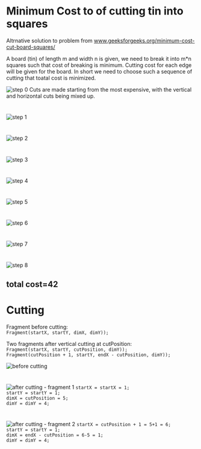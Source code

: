 # Minimum Cost to of cutting tin into squares
Altrnative solution to problem from www.geeksforgeeks.org/minimum-cost-cut-board-squares/

A board (tin) of length m and width n is given, we need to break it into m*n squares such that cost of breaking is minimum. Cutting cost for each edge will be given for the board. In short we need to choose such a sequence of cutting that toatal cost is minimized.

![step 0](images/step0.png)
Cuts are made starting from the most expensive, with the vertical and horizontal cuts being mixed up.
# 
![step 1](images/step1.png)  
# 
![step 2](images/step2.png)
# 
![step 3](images/step3.png)
# 
![step 4](images/step4.png)
# 
![step 5](images/step5.png)
# 
![step 6](images/step6.png)
# 
![step 7](images/step7.png)
# 
![step 8](images/step8.png)

## total cost=42

# Cutting
Fragment before cutting:  
```Fragment(startX, startY, dimX, dimY));```

Two fragments after vertical cutting at cutPosition:  
```Fragment(startX, startY, cutPosition, dimY));```  
```Fragment(cutPosition + 1, startY, endX - cutPosition, dimY));``` 

![before cutting](images/cut0.png)
#  
![after cutting - fragment 1](images/cut1.png)
```startX = startX = 1;```  
```startY = startY = 1;```  
```dimX = cutPosition = 5;```  
```dimY = dimY = 4;```
# 
![after cutting - fragment 2](images/cut2.png)
```startX = cutPosition + 1 = 5+1 = 6;```  
```startY = startY = 1;```  
```dimX = endX - cutPosition = 6-5 = 1;```  
```dimY = dimY = 4;```






